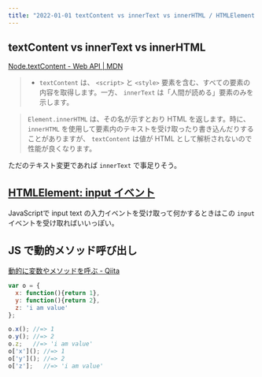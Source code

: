 ```yaml
---
title: "2022-01-01 textContent vs innerText vs innerHTML / HTMLElement: input イベント / JS で動的メソッド呼び出し"
---
```


## textContent vs innerText vs innerHTML

[Node.textContent - Web API \| MDN](https://developer.mozilla.org/ja/docs/Web/API/Node/textContent#differences_from_innertext)

> - `textContent` は、 `<script>` と `<style>` 要素を含む、すべての要素の内容を取得します。一方、 `innerText` は「人間が読める」要素のみを示します。

> `Element.innerHTML` は、その名が示すとおり HTML を返します。時に、 `innerHTML` を使用して要素内のテキストを受け取ったり書き込んだりすることがありますが、 `textContent` は値が HTML として解析されないので性能が良くなります。

ただのテキスト変更であれば `innerText` で事足りそう。

## [HTMLElement: input イベント](https://developer.mozilla.org/ja/docs/Web/API/HTMLElement/input_event)

JavaScriptで input text の入力イベントを受け取って何かするときはこの `input` イベントを受け取ればいいっぽい。

## JS で動的メソッド呼び出し

[動的に変数やメソッドを呼ぶ - Qiita](https://qiita.com/umanoda/items/233f4835197d51d6395d)

```js
var o = {
  x: function(){return 1},
  y: function(){return 2},
  z: 'i am value'
};

o.x(); //=> 1
o.y(); //=> 2
o.z;   //=> 'i am value'
o['x'](); //=> 1
o['y'](); //=> 2
o['z'];   //=> 'i am value'
```
